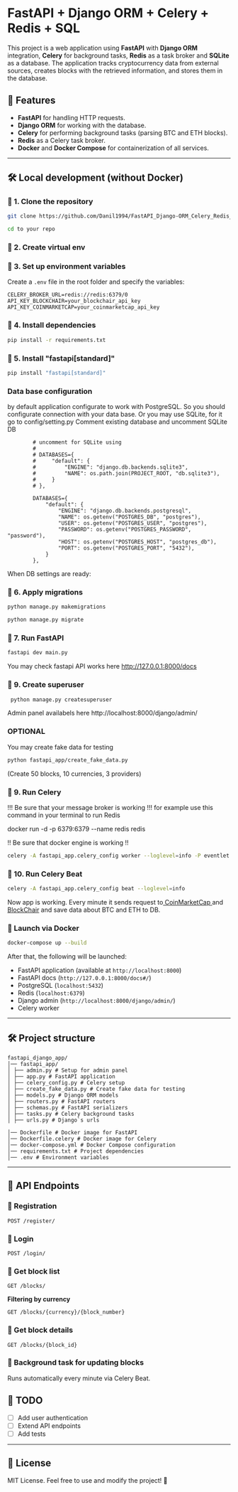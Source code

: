 # FastAPI + Django ORM + Celery + Redis + SQL

This project is a web application using **FastAPI** with **Django ORM** integration, **Celery** for 
background tasks, **Redis** as a task broker and **SQLite** as a database. The application tracks
cryptocurrency data from external sources, creates blocks with the retrieved information, and stores
them in the database.

## 📌 Features
- **FastAPI** for handling HTTP requests.
- **Django ORM** for working with the database.
- **Celery** for performing background tasks (parsing BTC and ETH blocks).
- **Redis** as a Celery task broker.
- **Docker** and **Docker Compose** for containerization of all services.

---

## 🛠 Local development (without Docker)

### 🔹 1. Clone the repository
```sh
git clone https://github.com/Danil1994/FastAPI_Django-ORM_Celery_Redis_SQL.git

```
```sh
cd to your repo
```
### 🔹 2. Create virtual env

### 🔹 3. Set up environment variables
Create a `.env` file in the root folder and specify the variables:
```env
CELERY_BROKER_URL=redis://redis:6379/0
API_KEY_BLOCKCHAIR=your_blockchair_api_key
API_KEY_COINMARKETCAP=your_coinmarketcap_api_key
```

### 🔹 4. Install dependencies
```sh
pip install -r requirements.txt
```

### 🔹 5. Install "fastapi[standard]"
```sh
pip install "fastapi[standard]"
```

### Data base configuration
by default application configurate to work with PostgreSQL. So you should configurate connection with your data base.
Or you may use SQLite, for it go to config/setting.py 
Comment existing database and uncomment SQLite DB

            # uncomment for SQLite using
            #
            # DATABASES={
            #     "default": {
            #         "ENGINE": "django.db.backends.sqlite3",
            #         "NAME": os.path.join(PROJECT_ROOT, "db.sqlite3"),
            #     }
            # },

            DATABASES={
                "default": {
                    "ENGINE": "django.db.backends.postgresql",
                    "NAME": os.getenv("POSTGRES_DB", "postgres"),
                    "USER": os.getenv("POSTGRES_USER", "postgres"),
                    "PASSWORD": os.getenv("POSTGRES_PASSWORD", "password"),
                    "HOST": os.getenv("POSTGRES_HOST", "postgres_db"),
                    "PORT": os.getenv("POSTGRES_PORT", "5432"),
                }
            },

When DB settings are ready:

### 🔹 6. Apply migrations
```sh
python manage.py makemigrations
```
```sh
python manage.py migrate
```

### 🔹 7. Run FastAPI
```sh
fastapi dev main.py
```
You may check fastapi API works here http://127.0.0.1:8000/docs

### 🔹 9. Create  superuser
```sh
 python manage.py createsuperuser
```

Admin panel availabels here http://localhost:8000/django/admin/

### OPTIONAL
You may create fake data for testing

```sh
python fastapi_app/create_fake_data.py
```

(Create 50 blocks, 10 currencies, 3 providers)

### 🔹 9. Run Celery
!!! Be sure that your message broker is working !!!
for example use this command in your terminal to run Redis 

docker run -d -p 6379:6379 --name redis redis

!! Be sure that docker engine is working !!

```sh
celery -A fastapi_app.celery_config worker --loglevel=info -P eventlet
```
### 🔹 10. Run Celery Beat
```sh
celery -A fastapi_app.celery_config beat --loglevel=info
```

Now app is working. Every minute it sends request to[ CoinMarketCap ](https://coinmarketcap.com/api/documentation/v1/#tag/blockchain)
and [BlockChair](https://blockchair.com/api/docs#link_002) and save data about BTC and ETH to DB.


### 🔹 Launch via Docker
```sh
docker-compose up --build
```
After that, the following will be launched:
- FastAPI application (available at `http://localhost:8000`)
- FastAPI docs (`http://127.0.0.1:8000/docs#/`)
- PostgreSQL (`localhost:5432`)
- Redis (`localhost:6379`)
- Django admin (`http://localhost:8000/django/admin/`)
- Celery worker

---

## 🛠 Project structure
```
fastapi_django_app/
│── fastapi_app/
│ ├── admin.py # Setup for admin panel
│ ├── app.py # FastAPI application
│ ├── celery_config.py # Celery setup
│ ├── create_fake_data.py # Create fake data for testing
│ ├── models.py # Django ORM models
│ ├── routers.py # FastAPI routers 
│ ├── schemas.py # FastAPI serializers
│ ├── tasks.py # Celery background tasks
│ ├── urls.py # Django`s urls

│── Dockerfile # Docker image for FastAPI
│── Dockerfile.celery # Docker image for Celery
│── docker-compose.yml # Docker Compose configuration
│── requirements.txt # Project dependencies
│── .env # Environment variables
```

---

## 🚀 API Endpoints
### 🔹 Registration
```http
POST /register/
```
### 🔹 Login
```http
POST /login/
```

### 🔹 Get block list
```http
GET /blocks/
```
**Filtering by currency**
```http
GET /blocks/{currency}/{block_number}
```

### 🔹 Get block details
```http
GET /blocks/{block_id}
```

### 🔹 Background task for updating blocks
Runs automatically every minute via Celery Beat.


## 📝 TODO
- [ ] Add user authentication
- [ ] Extend API endpoints
- [ ] Add tests

---

## 📜 License
MIT License. Feel free to use and modify the project! 🎉
